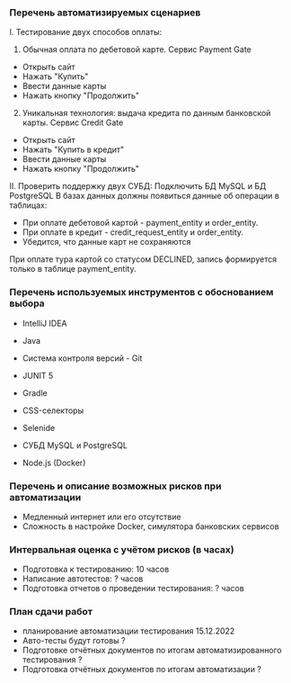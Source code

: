 ### Перечень автоматизируемых сценариев

I. Тестирование двух способов оплаты:
1. Обычная оплата по дебетовой карте. Сервис Payment Gate
- Открыть сайт
- Нажать "Купить"
- Ввести данные карты
- Нажать кнопку "Продолжить"

2. Уникальная технология: выдача кредита по данным банковской карты. Сервис Credit Gate

- Открыть сайт
- Нажать "Купить в кредит"
- Ввести данные карты
- Нажать кнопку "Продолжить"

II. Проверить поддержку двух СУБД:
Подключить БД MySQL и БД PostgreSQL
В базах данных должны появиться данные об операции в таблицах:
* При оплате дебетовой картой - payment_entity и order_entity.
* При оплате в кредит - credit_request_entity и order_entity.
* Убедится, что данные карт не сохраняются

При оплате тура картой со статусом DECLINED, запись формируется только в таблице payment_entity.


### Перечень используемых инструментов с обоснованием выбора

* IntelliJ IDEA

* Java

* Система контроля версий - Git

* JUNIT 5

* Gradle

* CSS-селекторы

* Selenide

* СУБД MySQL и PostgreSQL

* Node.js (Docker)

### Перечень и описание возможных рисков при автоматизации
* Медленный интернет или его отсутствие
* Сложность в настройке Docker, симулятора банковских сервисов

### Интервальная оценка с учётом рисков (в часах)

* Подготовка к тестированию: 10 часов
* Написание автотестов: ? часов
* Подготовка отчетов о проведении тестирования: ? часов

### План сдачи работ

* планирование автоматизации тестирования 15.12.2022
* Авто-тесты будут готовы ?
* Подготовке отчётных документов по итогам автоматизированного тестирования ?
* Подготовка отчётных документов по итогам автоматизации ?
